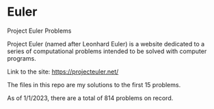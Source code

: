 # Euler
Project Euler Problems

Project Euler (named after Leonhard Euler) is a website dedicated to a series of computational problems intended to be solved with computer programs.

Link to the site: https://projecteuler.net/ 

The files in this repo are my solutions to the first 15 problems.

As of 1/1/2023, there are a total of 814 problems on record.
